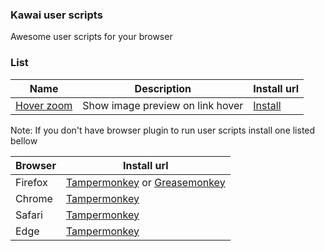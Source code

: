 ### Kawai user scripts

Awesome user scripts for your browser

### List

| Name | Description | Install url | 
|------|-------------|-------------|
| [Hover zoom](https://github.com/Kawaizombi/kawai-scripts/tree/master/projects/hover-zoom#readme) | Show image preview on link hover | [Install](https://github.com/Kawaizombi/kawai-scripts/raw/master/dist/hover-zoom.user.js) |

Note: If you don't have browser plugin to run user scripts install one listed bellow

| Browser | Install url |
|---------|-------------|
| Firefox | [Tampermonkey](https://addons.mozilla.org/ru/firefox/addon/tampermonkey/) or [Greasemonkey](https://addons.mozilla.org/ru/firefox/addon/greasemonkey/) |
| Chrome  | [Tampermonkey](https://chrome.google.com/webstore/detail/tampermonkey/dhdgffkkebhmkfjojejmpbldmpobfkfo) |
| Safari  | [Tampermonkey](https://www.tampermonkey.net/?ext=dhdg&browser=safari) |
| Edge    | [Tampermonkey](https://www.microsoft.com/uk-ua/p/tampermonkey/9nblggh5162s) |

